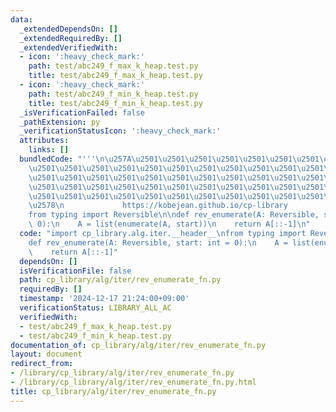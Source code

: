 ```yaml
---
data:
  _extendedDependsOn: []
  _extendedRequiredBy: []
  _extendedVerifiedWith:
  - icon: ':heavy_check_mark:'
    path: test/abc249_f_max_k_heap.test.py
    title: test/abc249_f_max_k_heap.test.py
  - icon: ':heavy_check_mark:'
    path: test/abc249_f_min_k_heap.test.py
    title: test/abc249_f_min_k_heap.test.py
  _isVerificationFailed: false
  _pathExtension: py
  _verificationStatusIcon: ':heavy_check_mark:'
  attributes:
    links: []
  bundledCode: "'''\n\u257A\u2501\u2501\u2501\u2501\u2501\u2501\u2501\u2501\u2501\u2501\
    \u2501\u2501\u2501\u2501\u2501\u2501\u2501\u2501\u2501\u2501\u2501\u2501\u2501\
    \u2501\u2501\u2501\u2501\u2501\u2501\u2501\u2501\u2501\u2501\u2501\u2501\u2501\
    \u2501\u2501\u2501\u2501\u2501\u2501\u2501\u2501\u2501\u2501\u2501\u2501\u2501\
    \u2501\u2501\u2501\u2501\u2501\u2501\u2501\u2501\u2501\u2501\u2501\u2501\u2501\
    \u2578\n             https://kobejean.github.io/cp-library               \n'''\n\
    from typing import Reversible\n\ndef rev_enumerate(A: Reversible, start: int =\
    \ 0):\n    A = list(enumerate(A, start))\n    return A[::-1]\n"
  code: "import cp_library.alg.iter.__header__\nfrom typing import Reversible\n\n\
    def rev_enumerate(A: Reversible, start: int = 0):\n    A = list(enumerate(A, start))\n\
    \    return A[::-1]"
  dependsOn: []
  isVerificationFile: false
  path: cp_library/alg/iter/rev_enumerate_fn.py
  requiredBy: []
  timestamp: '2024-12-17 21:24:00+09:00'
  verificationStatus: LIBRARY_ALL_AC
  verifiedWith:
  - test/abc249_f_max_k_heap.test.py
  - test/abc249_f_min_k_heap.test.py
documentation_of: cp_library/alg/iter/rev_enumerate_fn.py
layout: document
redirect_from:
- /library/cp_library/alg/iter/rev_enumerate_fn.py
- /library/cp_library/alg/iter/rev_enumerate_fn.py.html
title: cp_library/alg/iter/rev_enumerate_fn.py
---
```

